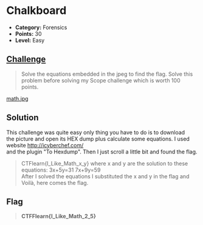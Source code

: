 # Chalkboard

* **Category:** Forensics
* **Points:** 30
* **Level:** Easy

## [Challenge](https://ctflearn.com/challenge/972)

> Solve the equations embedded in the jpeg to find the flag. Solve this problem before solving my Scope challenge which is worth 100 points.  

[math.jpg](math.jpg)

## Solution
This challenge was quite easy only thing you have to do is to download  
the picture and open its HEX dump plus calculate some equations. I used website http://icyberchef.com/   
and the plugin "To Hexdump". Then I just scroll a little bit and found the flag.  
> CTFlearn{I_Like_Math_x_y} where x and y are the solution to these equations: 3x+5y=31 7x+9y=59  
After I solved the equations I substituted the x and y in the flag and Voilà, here comes the flag.

## Flag
> **CTFFlearn{I_Like_Math_2_5}**
